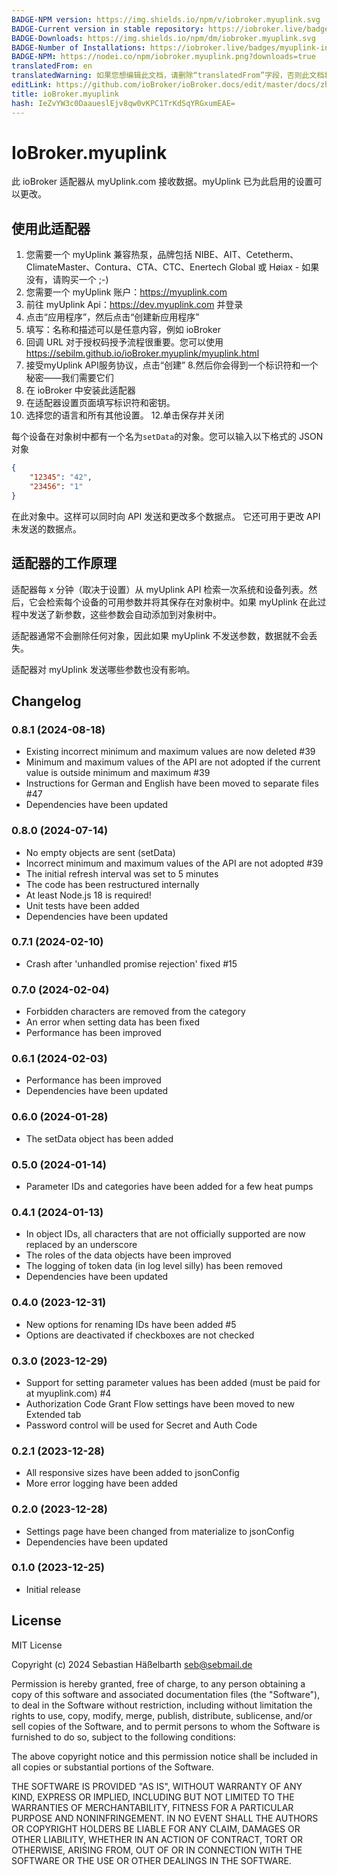 ```yaml
---
BADGE-NPM version: https://img.shields.io/npm/v/iobroker.myuplink.svg
BADGE-Current version in stable repository: https://iobroker.live/badges/myuplink-stable.svg
BADGE-Downloads: https://img.shields.io/npm/dm/iobroker.myuplink.svg
BADGE-Number of Installations: https://iobroker.live/badges/myuplink-installed.svg
BADGE-NPM: https://nodei.co/npm/iobroker.myuplink.png?downloads=true
translatedFrom: en
translatedWarning: 如果您想编辑此文档，请删除“translatedFrom”字段，否则此文档将再次自动翻译
editLink: https://github.com/ioBroker/ioBroker.docs/edit/master/docs/zh-cn/adapterref/iobroker.myuplink/README.md
title: ioBroker.myuplink
hash: IeZvYW3c0DaaueslEjv8qw0vKPC1TrKdSqYRGxumEAE=
---
```

# IoBroker.myuplink
此 ioBroker 适配器从 myUplink.com 接收数据。myUplink 已为此启用的设置可以更改。

## 使用此适配器
1. 您需要一个 myUplink 兼容热泵，品牌包括 NIBE、AIT、Cetetherm、ClimateMaster、Contura、CTA、CTC、Enertech Global 或 Høiax - 如果没有，请购买一个 ;-)
2. 您需要一个 myUplink 账户：https://myuplink.com
3. 前往 myUplink Api：https://dev.myuplink.com 并登录
4. 点击“应用程序”，然后点击“创建新应用程序”
5. 填写：名称和描述可以是任意内容，例如 ioBroker
6. 回调 URL 对于授权码授予流程很重要。您可以使用 https://sebilm.github.io/ioBroker.myuplink/myuplink.html
7. 接受myUplink API服务协议，点击“创建”
8.然后你会得到一个标识符和一个秘密——我们需要它们
9. 在 ioBroker 中安装此适配器
10. 在适配器设置页面填写标识符和密钥。
11. 选择您的语言和所有其他设置。
12.单击保存并关闭

每个设备在对象树中都有一个名为`setData`的对象。您可以输入以下格式的 JSON 对象

```json
{
    "12345": "42",
    "23456": "1"
}
```

在此对象中。这样可以同时向 API 发送和更改多个数据点。
它还可用于更改 API 未发送的数据点。

## 适配器的工作原理
适配器每 x 分钟（取决于设置）从 myUplink API 检索一次系统和设备列表。然后，它会检索每个设备的可用参数并将其保存在对象树中。如果 myUplink 在此过程中发送了新参数，这些参数会自动添加到对象树中。

适配器通常不会删除任何对象，因此如果 myUplink 不发送参数，数据就不会丢失。

适配器对 myUplink 发送哪些参数也没有影响。

## Changelog
### 0.8.1 (2024-08-18)

-   Existing incorrect minimum and maximum values are now deleted #39
-   Minimum and maximum values of the API are not adopted if the current value is outside minimum and maximum #39
-   Instructions for German and English have been moved to separate files #47
-   Dependencies have been updated

### 0.8.0 (2024-07-14)

-   No empty objects are sent (setData)
-   Incorrect minimum and maximum values of the API are not adopted #39
-   The initial refresh interval was set to 5 minutes
-   The code has been restructured internally
-   At least Node.js 18 is required!
-   Unit tests have been added
-   Dependencies have been updated

### 0.7.1 (2024-02-10)

-   Crash after 'unhandled promise rejection' fixed #15

### 0.7.0 (2024-02-04)

-   Forbidden characters are removed from the category
-   An error when setting data has been fixed
-   Performance has been improved

### 0.6.1 (2024-02-03)

-   Performance has been improved
-   Dependencies have been updated

### 0.6.0 (2024-01-28)

-   The setData object has been added

### 0.5.0 (2024-01-14)

-   Parameter IDs and categories have been added for a few heat pumps

### 0.4.1 (2024-01-13)

-   In object IDs, all characters that are not officially supported are now replaced by an underscore
-   The roles of the data objects have been improved
-   The logging of token data (in log level silly) has been removed
-   Dependencies have been updated

### 0.4.0 (2023-12-31)

-   New options for renaming IDs have been added #5
-   Options are deactivated if checkboxes are not checked

### 0.3.0 (2023-12-29)

-   Support for setting parameter values has been added (must be paid for at myuplink.com) #4
-   Authorization Code Grant Flow settings have been moved to new Extended tab
-   Password control will be used for Secret and Auth Code

### 0.2.1 (2023-12-28)

-   All responsive sizes have been added to jsonConfig
-   More error logging have been added

### 0.2.0 (2023-12-28)

-   Settings page have been changed from materialize to jsonConfig
-   Dependencies have been updated

### 0.1.0 (2023-12-25)

-   Initial release

## License

MIT License

Copyright (c) 2024 Sebastian Häßelbarth <seb@sebmail.de>

Permission is hereby granted, free of charge, to any person obtaining a copy
of this software and associated documentation files (the "Software"), to deal
in the Software without restriction, including without limitation the rights
to use, copy, modify, merge, publish, distribute, sublicense, and/or sell
copies of the Software, and to permit persons to whom the Software is
furnished to do so, subject to the following conditions:

The above copyright notice and this permission notice shall be included in all
copies or substantial portions of the Software.

THE SOFTWARE IS PROVIDED "AS IS", WITHOUT WARRANTY OF ANY KIND, EXPRESS OR
IMPLIED, INCLUDING BUT NOT LIMITED TO THE WARRANTIES OF MERCHANTABILITY,
FITNESS FOR A PARTICULAR PURPOSE AND NONINFRINGEMENT. IN NO EVENT SHALL THE
AUTHORS OR COPYRIGHT HOLDERS BE LIABLE FOR ANY CLAIM, DAMAGES OR OTHER
LIABILITY, WHETHER IN AN ACTION OF CONTRACT, TORT OR OTHERWISE, ARISING FROM,
OUT OF OR IN CONNECTION WITH THE SOFTWARE OR THE USE OR OTHER DEALINGS IN THE
SOFTWARE.